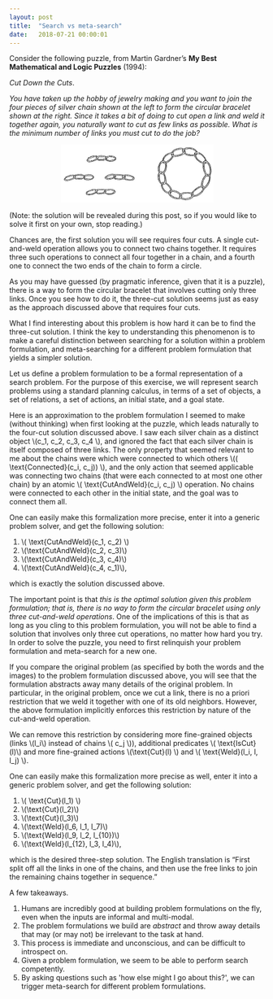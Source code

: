 ```yaml
---
layout: post
title:  "Search vs meta-search"
date:   2018-07-21 00:00:01
---
```

Consider the following puzzle, from Martin Gardner’s __My Best Mathematical and Logic Puzzles__ (1994):

*Cut Down the Cuts*.

*You have taken up the hobby of jewelry making and you want to join the four pieces of silver chain shown at the left to form the circular bracelet shown at the right. Since it takes a bit of doing to cut open a link and weld it together again, you naturally want to cut as few links as possible. What is the minimum number of links you must cut to do the job?*


<center><img src="/assets/images/gardner_chains.jpg" width="300px"></center>


(Note: the solution will be revealed during this post, so if you would like to solve it first on your own, stop reading.)

Chances are, the first solution you will see requires four cuts. A single cut-and-weld operation allows you to connect two chains together. It requires three such operations to connect all four together in a chain, and a fourth one to connect the two ends of the chain to form a circle.

As you may have guessed (by pragmatic inference, given that it is a puzzle), there is a way to form the circular bracelet that involves cutting only three links. Once you see how to do it, the three-cut solution seems just as easy as the approach discussed above that requires four cuts.

What I find interesting about this problem is how hard it can be to find the three-cut solution. I think the key to understanding this phenomenon is to make a careful distinction between searching for a solution within a problem formulation, and meta-searching for a different problem formulation that yields a simpler solution.

  Let us define a problem formulation to be a formal representation of a search problem. For the purpose of this exercise, we will represent search problems using a standard planning calculus, in terms of a set of objects, a set of relations, a set of actions, an initial state, and a goal state.

  Here is an approximation to the problem formulation I seemed to make (without thinking) when first looking at the puzzle, which leads naturally to the four-cut solution discussed above. I saw each silver chain as a distinct object \\(c_1, c_2, c_3, c_4 \\), and ignored the fact that each silver chain is itself composed of three links. The only property that seemed relevant to me about the chains were which were connected to which others \\(( \text{Connected}(c_i, c_j)) \\), and the only action that seemed applicable was connecting two chains (that were each connected to at most one other chain) by an atomic \\( \text{CutAndWeld}(c_i, c_j) \\) operation. No chains were connected to each other in the initial state, and the goal was to connect them all.

  One can easily make this formalization more precise, enter it into a generic problem solver, and get the following solution:
1. \\( \text{CutAndWeld}(c_1, c_2) \\)
2. \\(\text{CutAndWeld}(c_2, c_3)\\)
3. \\(\text{CutAndWeld}(c_3, c_4)\\)
4. \\(\text{CutAndWeld}(c_4, c_1)\\),

which is exactly the solution discussed above.

  The important point is that *this is the optimal solution given this problem formulation; that is, there is no way to form the circular bracelet using only three cut-and-weld operations*. One of the implications of this is that as long as you cling to this problem formulation, you will not be able to find a solution that involves only three cut operations, no matter how hard you try. In order to solve the puzzle, you need to first relinquish your problem formulation and meta-search for a new one.

  If you compare the original problem (as specified by both the words and the images) to the problem formulation discussed above, you will see that the formulation abstracts away many details of the original problem. In particular, in the original problem, once we cut a link, there is no a priori restriction that we weld it together with one of its old neighbors. However, the above formulation implicitly enforces this restriction by nature of the cut-and-weld operation.

  We can remove this restriction by considering more fine-grained objects (links \\(l_i\\) instead of chains \\( c_j \\)), additional predicates \\( \text{IsCut}(l)\\) and more fine-grained actions \\(\text{Cut}(l) \\) and \\( \text{Weld}(l_i, l, l_j) \\).

One can easily make this formalization more precise as well, enter it into a generic problem solver, and get the following solution:
1. \\( \text{Cut}(l_1) \\)
2. \\(\text{Cut}(l_2)\\)
3. \\(\text{Cut}(l_3)\\)
4. \\(\text{Weld}(l_6, l_1, l_7)\\)
5. \\(\text{Weld}(l_9, l_2, l_{10})\\)
6. \\(\text{Weld}(l_{12}, l_3, l_4)\\),

  which is the desired three-step solution. The English translation is “First split off all the links in one of the chains, and then use the free links to join the remaining chains together in sequence.”

A few takeaways.
1. Humans are incredibly good at building problem formulations on the fly, even when the inputs are informal and multi-modal.
2. The problem formulations we build are <i>abstract</i> and throw away details that may (or may not) be irrelevant to the task at hand.
3. This process is immediate and unconscious, and can be difficult to introspect on.
4. Given a problem formulation, we seem to be able to perform search competently.
5. By asking questions such as 'how else might I go about this?', we can trigger meta-search for different problem formulations.
